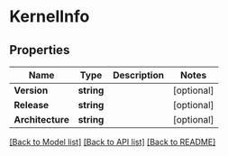 # KernelInfo

## Properties

Name | Type | Description | Notes
------------ | ------------- | ------------- | -------------
**Version** | **string** |  | [optional] 
**Release** | **string** |  | [optional] 
**Architecture** | **string** |  | [optional] 

[[Back to Model list]](../README.md#documentation-for-models) [[Back to API list]](../README.md#documentation-for-api-endpoints) [[Back to README]](../README.md)


